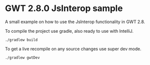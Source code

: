 # GWT 2.8.0 JsInterop sample

A small example on how to use the JsInterop functionality in GWT 2.8.

To compile the project use gradle, also ready to use with IntelliJ.
```
./gradlew build
```

To get a live recompile on any source changes use super dev mode.

```
./gradlew gwtDev
```